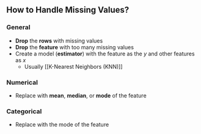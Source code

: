 ## How to Handle Missing Values?
### General
- **Drop** the **rows** with missing values
- **Drop** the **feature** with too many missing values
- Create a model (**estimator**) with the feature as the $y$ and other features as $x$
	- Usually [[K-Nearest Neighbors (KNN)]]
### Numerical
- Replace with **mean**, **median**, or **mode** of the feature
### Categorical
- Replace with the mode of the feature
